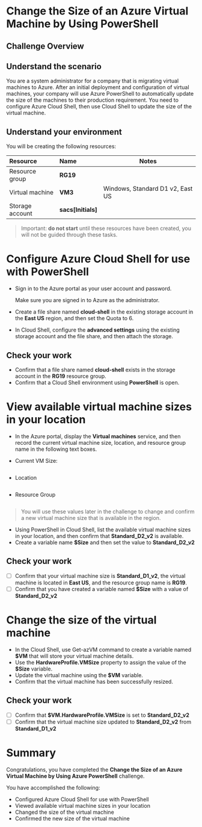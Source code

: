 # Change the Size of an Azure Virtual Machine by Using PowerShell

## Challenge Overview

## Understand the scenario

You are a system administrator for a company that is migrating virtual machines to Azure. After an initial deployment and configuration of virtual machines, your company will use Azure PowerShell to automatically update the size of the machines to their production requirement. You need to configure Azure Cloud Shell, then use Cloud Shell to update the size of the virtual machine.

## Understand your environment

You will be creating the following resources:

| Resource        | Name               | Notes                            |
| :-------------- | :----------------- | -------------------------------- |
| Resource group  | **RG19**           |                                  |
| Virtual machine | **VM3**            | Windows, Standard D1 v2, East US |
| Storage account | **sacs[Initials]** |                                  |

> Important: **do not start** until these resources have been created, you will not be guided through these tasks. 

# Configure Azure Cloud Shell for use with PowerShell

- Sign in to the Azure portal as your user account and password.

  Make sure you are signed in to Azure as the administrator.

- Create a file share named **cloud-shell** in the existing storage account in the **East US** region, and then set the Quota to 6.

- In Cloud Shell, configure the **advanced settings** using the existing storage account and the file share, and then attach the storage.

## Check your work

- Confirm that a file share named **cloud-shell** exists in the storage account in the **RG19** resource group.
- Confirm that a Cloud Shell environment using **PowerShell** is open.

# View available virtual machine sizes in your location

- In the Azure portal, display the **Virtual machines** service, and then record the current virtual machine size, location, and resource group name in the following text boxes.

- Current VM Size:

  ```
  ```

- Location

  ```

- Resource Group

  ```

> You will use these values later in the challenge to change and confirm a new virtual machine size that is available in the region.

- Using PowerShell in Cloud Shell, list the available virtual machine sizes in your location, and then confirm that **Standard_D2_v2** is available.
- Create a variable name **$Size** and then set the value to **Standard_D2_v2**

## Check your work

- [ ] Confirm that your virtual machine size is **Standard_D1_v2**, the virtual machine is located in **East US**, and the resource group name is **RG19**.
- [ ] Confirm that you have created a variable named **$Size** with a value of **Standard_D2_v2**

# Change the size of the virtual machine

- In the Cloud Shell, use Get-azVM command to create a variable named **$VM** that will store your virtual machine details.
- Use the **HardwareProfile.VMSize** property to assign the value of the **$Size** variable.
- Update the virtual machine using the **$VM** variable.
- Confirm that the virtual machine has been successfully resized.

## Check your work

- [ ] Confirm that **$VM.HardwareProfile.VMSize** is set to **Standard_D2_v2**
- [ ] Confirm that the virtual machine size updated to **Standard_D2_v2** from **Standard_D1_v2**

# Summary

Congratulations, you have completed the **Change the Size of an Azure Virtual Machine by Using Azure PowerShell** challenge.

You have accomplished the following:

- Configured Azure Cloud Shell for use with PowerShell
- Viewed available virtual machine sizes in your location
- Changed the size of the virtual machine
- Confirmed the new size of the virtual machine